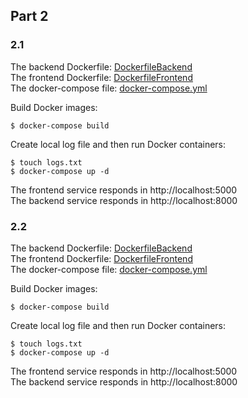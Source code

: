 ## Part 2

### 2.1

The backend Dockerfile: [DockerfileBackend](/Files/Exercise-2-1/DockerfileBackend) \
The frontend Dockerfile: [DockerfileFrontend](/Files/Exercise-2-1/DockerfileFrontend) \
The docker-compose file: [docker-compose.yml](/Files/Exercise-2-1/docker-compose.yml)

Build Docker images:
```
$ docker-compose build
```
Create local log file and then run Docker containers:
```
$ touch logs.txt
$ docker-compose up -d
```
The frontend service responds in http://localhost:5000 \
The backend service responds in http://localhost:8000

### 2.2

The backend Dockerfile: [DockerfileBackend](/Files/Exercise-2-2/DockerfileBackend) \
The frontend Dockerfile: [DockerfileFrontend](/Files/Exercise-2-2/DockerfileFrontend) \
The docker-compose file: [docker-compose.yml](/Files/Exercise-2-2/docker-compose.yml)

Build Docker images:
```
$ docker-compose build
```
Create local log file and then run Docker containers:
```
$ touch logs.txt
$ docker-compose up -d
```
The frontend service responds in http://localhost:5000 \
The backend service responds in http://localhost:8000

